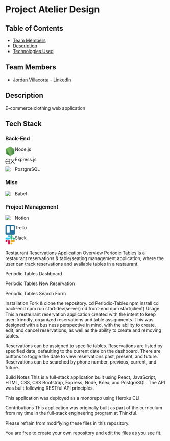 # Project Atelier Design

## Table of Contents
- [Team Members](#team-members-&-roles)
- [Description](#description)
- [Technologies Used](#technologies-used)

## Team Members
- [Jordan Villacorta](https://github.com/jordanvillacorta) - [LinkedIn](https://www.linkedin.com/in/jordan-villacorta/)

## Description
E-commerce clothing web application

## Tech Stack

### Back-End
Node.js <img align="left" alt="Node JS" width="30px" src="https://raw.githubusercontent.com/github/explore/80688e429a7d4ef2fca1e82350fe8e3517d3494d/topics/nodejs/nodejs.png" />
<br />

Express.js <img align="left" alt="Express" width="30px" src="https://github.com/devicons/devicon/blob/master/icons/express/express-original.svg" />
<br />

PostgreSQL <img align="left" width="30px" src="https://upload.wikimedia.org/wikipedia/commons/thumb/2/29/Postgresql_elephant.svg/1200px-Postgresql_elephant.svg.png" />
<br />


### Misc
Babel <img align="left" width="30px" src="https://user-images.githubusercontent.com/3025322/87547253-bf050400-c6a2-11ea-950a-280311bc6cc8.png" />
<br />


### Project Management
Notion <img align="left" width="30px" src="https://cdn.worldvectorlogo.com/logos/notion-logo-1.svg" />
<br />

Trello <img align="left" alt="Trello" width="30px" src="https://raw.githubusercontent.com/devicons/devicon/master/icons/trello/trello-plain.svg" />
<br />

Slack <img align="left" alt="Slack" width="30px" src="https://github.com/devicons/devicon/blob/master/icons/slack/slack-original.svg" />
<br />
<br />

Restaurant Reservations Application
Overview
Periodic Tables is a restaurant reservations & table/seating management application, where the user can track reservations and available tables in a restaurant.

Periodic Tables Dashboard

Periodic Tables New Reservation

Periodic Tables Search Form

Installation
Fork & clone the repository.
cd Periodic-Tables
npm install
cd back-end
npm run start:dev(server)
cd front-end
npm start(client)
Usage
This a restaurant reservation application created with the intent to keep user-friendly, organized reservations and table assignments. This was designed with a business perspective in mind, with the ability to create, edit, and cancel reservations, as well as the ability to create and removing tables.

Reservations can be assigned to specific tables. Reservations are listed by specified date, defaulting to the current date on the dashboard. There are buttons to toggle the date to view reservations past, present, and future. Reservations can be searched by phone number, previous, current, and future.

Build Notes
This is a full-stack application built using React, JavaScript, HTML, CSS, CSS Bootstrap, Express, Node, Knex, and PostgreSQL. The API was built following RESTful API principles.

This application was deployed as a monorepo using Heroku CLI.

Contributions
This application was originally built as part of the curriculum from my time in the full-stack engineering program at Thinkful.

Please refrain from modifiying these files in this repository.

You are free to create your own repository and edit the files as you see fit.
